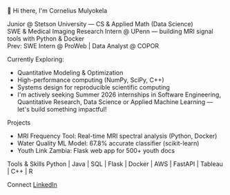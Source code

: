 👋 Hi there, I'm Cornelius Mulyokela

Junior @ Stetson University — CS & Applied Math (Data Science)  
SWE & Medical Imaging Research Intern @ UPenn — building MRI signal tools with Python & Docker  
Prev: SWE Intern @ ProWeb | Data Analyst @ COPOR

Currently Exploring:

- Quantitative Modeling & Optimization
- High-performance computing (NumPy, SciPy, C++)
- Systems design for reproducible scientific computing
-  I'm actively seeking Summer 2026 internships in Software Engineering, Quantitative Research, Data Science or Applied Machine Learning — let's build something impactful!

 Projects
- MRI Frequency Tool: Real-time MRI spectral analysis (Python, Docker)
- Water Quality ML Model: 67.8% accurate classifier (scikit-learn)
- Youth Link Zambia: Flask web app for 500+ youth docs

Tools & Skills
Python | Java | SQL | Flask | Docker | AWS | FastAPI | Tableau | C++ | R

Connect
[LinkedIn](https://linkedin.com/in/cornelius-mulyokela) 
